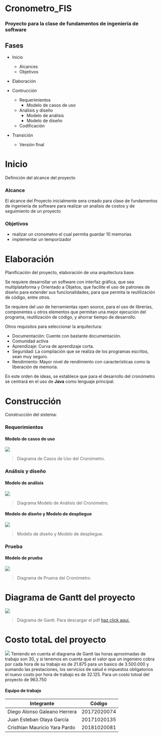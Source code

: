 # Cronometro_FIS
### Proyecto para la clase de fundamentos de ingeniería de software

## Fases
+ Inicio
    + Alcances
    + Objetivos
+ Elaboración
   
+ Contrucción
    + Requerimientos
		+ Modelo de casos de uso
    + Análisis y diseño
		+ Modelo de análisis
		+ Modelo de diseño 
    + Codificación

  
+ Transición
    + Versión final


# Inicio

Definición del alcance del proyecto

### Alcance

 El alcance del Proyecto inicialmente sera creado  para clase de fundamentos de ingenieria de software para realizar un analisis de costos y de seguimiento de un proyecto 

### Objetivos

 - realizar un cronometro el cual permita guardar 10 memorias 
 - implementar un temporizador 

# Elaboración

Planificación del proyecto, elaboración de una arquitectura base.

Se requiere desarrollar un software con interfaz gráfica, que sea multiplataforma y Orientado a Objetos, que facilite el uso de patrones de diseño para extender sus funcionalidades, para que permita la reutilización de código, entre otros.

Se requiere del uso de herramientas open source, para el uso de librerías, componentes u otros elementos que permitan una mejor ejecución del programa, reutilización de código, y ahorrar tiempo de desarrollo.

Otros requisitos para seleccionar la arquitectura:

+ Documentación: Cuente con bastante documentación.
+ Comunidad activa
+ Aprendizaje: Curva de aprendizaje corta.
+ Seguridad: La compilación que se realiza de los programas escritos, sean muy seguro.
+ Rendimiento: Mayor nivel de rendimiento con características como la liberación de memoria.

En este orden de ideas, se establece que para el desarrollo del cronómetro se centrará en el uso de __Java__ como lenguaje principal.


# Construcción

Construcción del sistema:

### Requerimientos
#### Modelo de casos de uso
![](https://github.com/DiegoGaleano/Cronometro_FIS/blob/main/diagramas/casos_de_uso.png)

> Diagrama de Casos de Uso del Cronómetro.

### Análisis y diseño
#### Modelo de análisis
![](https://github.com/DiegoGaleano/Cronometro_FIS/blob/main/diagramas/modelo_analisis.png)

> Diagrama Modelo de Análisis del Cronómetro.

#### Modelo de diseño y Modelo de despliegue
![](https://github.com/DiegoGaleano/Cronometro_FIS/blob/main/diagramas/)

> Modelo de diseño y Modelo de despliegue.

### Prueba
#### Modelo de prueba
![](https://github.com/DiegoGaleano/Cronometro_FIS/blob/main/diagramas/)

> Diagrama de Pruena del Cronómetro.


# Diagrama de Gantt del proyecto

![](https://github.com/DiegoGaleano/Cronometro_FIS/blob/main/diagramas/Horas_final_001.png)

> Diagrama de Gantt. Para descargar el pdf [haz click aquí.](https://github.com/DiegoGaleano/Cronometro_FIS/blob/main/diagramas/Horas_final.pdf)


# Costo totaL del proyecto
![](https://github.com/DiegoGaleano/Cronometro_FIS/blob/main/diagramas/ingresos.jpeg)
Teniendo en cuenta el diagrama de Gantt las horas aproximadas de trabajo son 30, y si tenemos en cuenta que el valor que un ingeniero cobra por cada hora de su trabajo es de 21.875 para un basico de 3.500.000 y sumando las prestaciones, los servicios de salud e impuestos obligatorios el nuevo costo por hora de trabajo es de 32.125. Para un costo totoal del proyecto de 963.750

#### Equipo de trabajo

Integrante  | Código
------------- | -------------
Diego Alonso Galeano Herrera | 20172020074
Juan Esteban Olaya García | 20171020135
Cristhian Mauricio Yara Pardo | 20181020081

